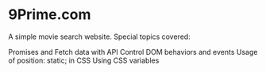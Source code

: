 # 9Prime.com
A simple movie search website.
Special topics covered:

Promises and Fetch data with API
Control DOM behaviors and events
Usage of position: static; in CSS
Using CSS variables
